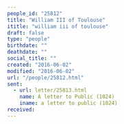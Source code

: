```yaml
---
people_id: "25812"
title: "William III of Toulouse"
ititle: "william iii of toulouse"
draft: false
type: "people"
birthdate: ""
deathdate: ""
social_title: ""
created: "2016-06-02"
modified: "2016-06-02"
url: "/people/25812.html"
sent:
  - url: letter/25813.html
    name: A letter to Public (1024)
    iname: a letter to public (1024)
received:
---
```

